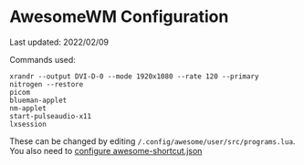 # AwesomeWM Configuration
Last updated: 2022/02/09

Commands used:

    xrandr --output DVI-D-0 --mode 1920x1080 --rate 120 --primary
    nitrogen --restore
    picom
    blueman-applet
    nm-applet
    start-pulseaudio-x11
    lxsession
        
These can be changed by editing `/.config/awesome/user/src/programs.lua`. You also need to [configure awesome-shortcut.json](https://github.com/CyanPiano/awesome-shortcut-json/blob/main/README.md)
